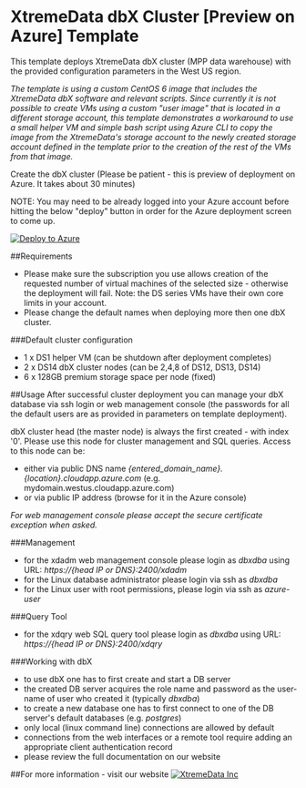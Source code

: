# XtremeData dbX Cluster [Preview on Azure] Template

This template deploys XtremeData dbX cluster (MPP data warehouse) with the provided configuration parameters in the West US region.

*The template is using a custom CentOS 6 image that includes the XtremeData dbX software and relevant scripts. Since currently it is not possible to create VMs using a custom "user image" that is located in a different storage account, this template demonstrates a workaround to use a small helper VM and simple bash script using Azure CLI to copy the image from the XtremeData's storage account to the newly created storage account defined in the template prior to the creation of the rest of the VMs from that image.*

Create the dbX cluster (Please be patient - this is preview of deployment on Azure. It takes about 30 minutes)

NOTE: You may need to be already logged into your Azure account before hitting the below "deploy" button in order for the Azure deployment screen to come up.

[![Deploy to Azure](http://azuredeploy.net/deploybutton.png)](https://portal.azure.com/#create/Microsoft.Template/uri/https%3A%2F%2Fraw.githubusercontent.com%2Fxtremedata%2Fazure-quickstart-templates%2Fmaster%2Fxtremedata-dbx-cluster-centos%2Fazuredeploy.json) 


##Requirements
*   Please make sure the subscription you use allows creation of the requested number of virtual
machines of the selected size - otherwise the deployment will fail. Note: the DS series VMs have their own core limits in your account.
*   Please change the default names when deploying more then one dbX cluster.

###Default cluster configuration
*   1 x DS1 helper VM (can be shutdown after deployment completes)
*   2 x DS14 dbX cluster nodes (can be 2,4,8 of DS12, DS13, DS14)
*   6 x 128GB premium storage space per node (fixed)

##Usage
After successful cluster deployment you can manage your dbX database via ssh login or
web management console (the passwords for all the default users are as provided in parameters on template deployment).

dbX cluster head (the master node) is always the first created - with index '0'. Please use this node for cluster management and SQL queries. Access to this node can be:

*   either via public DNS name *{entered_domain_name}.{location}.cloudapp.azure.com* (e.g. mydomain.westus.cloudapp.azure.com)
*   or via public IP address (browse for it in the Azure console)

_For web management console please accept the secure certificate exception when asked._

###Management
*   for the xdadm web management console please login as _dbxdba_ using URL: _https://{head IP or DNS}:2400/xdadm_
*   for the Linux database administrator please login via ssh as _dbxdba_
*   for the Linux user with root permissions, please login via ssh as _azure-user_

###Query Tool
*   for the xdqry web SQL query tool please login as _dbxdba_ using URL: _https://{head IP or DNS}:2400/xdqry_

###Working with dbX
*   to use dbX one has to first create and start a DB server
*   the created DB server acquires the role name and password as the user-name of user who created it (typically _dbxdba_)
*   to create a new database one has to first connect to one of the DB server's default databases (e.g. _postgres_)
*   only local (linux command line) connections are allowed by default
*   connections from the web interfaces or a remote tool require adding an appropriate client authentication record
*   please review the full documentation on our website

##For more information - visit our website
[![XtremeData Inc](https://raw.githubusercontent.com/xtremedata/azure-quickstart-templates/master/xtremedata-dbx-cluster-centos/XtremeDataLogo_woTag_RGB_sm.png)](http://xtremedata.com) 
